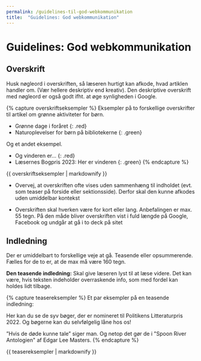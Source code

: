 ```yaml
---
permalink: /guidelines-til-god-webkommunikation
title:  "Guidelines: God webkommunikation"
---
```

# Guidelines: God webkommunikation #
## Overskrift ##

Husk nøgleord i overskriften, så læseren hurtigt kan afkode, hvad artiklen handler om. (Vær hellere deskriptiv end kreativ). Den deskriptive overskrift med nøgleord er også godt ifht. at øge synligheden i Google.

{% capture overskriftseksempler %}
Eksempler på to forskellige overskrifter til artikel om grønne aktiviteter for børn.

- Grønne dage i foråret
{: .red}
- Naturoplevelser for børn på bibliotekerne
{: .green}
  
Og et andet eksempel.

- Og vinderen er…
{: .red}
- Læsernes Bogpris 2023: Her er vinderen
{: .green}
{% endcapture %}
<div class="notice">{{ overskriftseksempler | markdownify }}</div>

- Overvej, at overskriften ofte vises uden sammenhæng til indholdet (evt. som teaser på forside eller sektionsside). Derfor skal den kunne afkodes uden umiddelbar kontekst

- Overskriften skal hverken være for kort eller lang. Anbefalingen er max. 55 tegn. På den måde bliver overskriften vist i fuld længde på Google, Facebook og undgår at gå i to deck på sitet

## Indledning ##
Der er umiddelbart to forskellige veje at gå. Teasende eller opsummerende. Fælles for de to er, at de max må være 160 tegn.

**Den teasende indledning:** Skal give læseren lyst til at læse videre. Det kan være, hvis teksten indeholder overraskende info, som med fordel kan holdes lidt tilbage.

{% capture teasereksempler %}
Et par eksempler på en teasende indledning:

Her kan du se de syv bøger, der er nomineret til Politikens Litteraturpris 2022. Og bøgerne kan du selvfølgelig låne hos os!

”Hvis de døde kunne tale” siger man. Og netop det gør de i "Spoon River Antologien" af Edgar Lee Masters.
{% endcapture %}
<div class="notice">{{ teasereksempler | markdownify }}</div>


